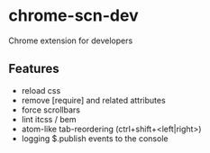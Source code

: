 # chrome-scn-dev
Chrome extension for developers

## Features
* reload css
* remove [require] and related attributes
* force scrollbars
* lint itcss / bem
* atom-like tab-reordering (ctrl+shift+<left|right>)
* logging $.publish events to the console
